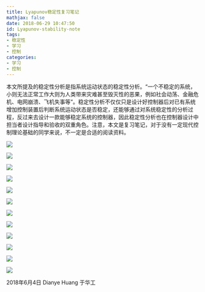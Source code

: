 ```yaml
---
title: Lyapunov稳定性复习笔记
mathjax: false
date: 2018-06-29 10:47:50
id: Lyapunov-stability-note
tags:
- 稳定性
- 学习
- 控制
categories:
- 学习
- 控制
---
```


本文所提及的稳定性分析是指系统运动状态的稳定性分析。“一个不稳定的系统，小则无法正常工作大则为人类带来灾难甚至毁灭性的恶果，例如社会动荡、金融危机、电网崩溃、飞机失事等”。稳定性分析不仅仅只是设计好控制器后对已有系统增加控制装置后判断系统运动状态是否稳定，还能够通过对系统稳定性的分析过程，反过来去设计一款能够稳定系统的控制器，因此稳定性分析也在控制器设计中担当者设计指导和验收的双重角色。注意，本文是复习笔记，对于没有一定现代控制理论基础的同学来说，不一定是合适的阅读资料。

<!---more--->

![](http://img.shihuidaren.cn/control/1.png)

![](http://img.shihuidaren.cn/control/2.png)

![](http://img.shihuidaren.cn/control/3.png)

![](http://img.shihuidaren.cn/control/4.png)

![](http://img.shihuidaren.cn/control/5.png)

![](http://img.shihuidaren.cn/control/6.png)

![](http://img.shihuidaren.cn/control/7.png)

![](http://img.shihuidaren.cn/control/8.png)

![](http://img.shihuidaren.cn/control/9.png)

![](http://img.shihuidaren.cn/control/10.png)

![](http://img.shihuidaren.cn/control/11.png)

![](http://img.shihuidaren.cn/control/12.png)

2018年6月4日 
Dianye Huang 于华工